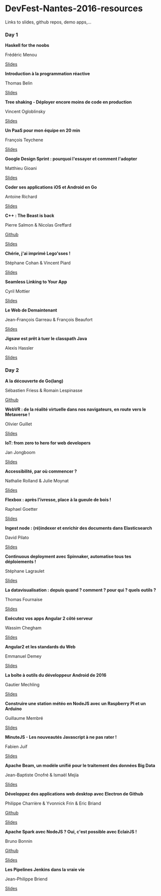 # DevFest-Nantes-2016-resources

Links to slides, github repos, demo apps,...

### Day 1

**Haskell for the noobs**

Frédéric Menou

[Slides](https://ptitfred.github.io/haskell-for-the-noobs/)

**Introduction à la programmation réactive**

Thomas Belin

[Slides](http://blog.thomasbelin.fr/talks/reactive-programming/#1)

**Tree shaking - Déployer encore moins de code en production**

Vincent Ogloblinsky

[Slides](http://blog.vincentogloblinsky.com/devfest-2016-tree-shaking-slides/)

**Un PaaS pour mon équipe en 20 min**

François Teychene

[Slides](https://docs.google.com/presentation/d/129Ga70TRFJ6i2GomQWU_5JS5mIpIlTBB84LRbUMpNxU/present?slide=id.g62811f3b0_18)

**Google Design Sprint : pourquoi l'essayer et comment l'adopter**

Matthieu Gioani

[Slides](http://www.slideshare.net/Matt_Gio/design-sprint-devfest-nantes-2016)

**Coder ses applications iOS et Android en Go**

Antoine Richard

[Slides](https://drive.google.com/open?id=0B1h6pGHwa6gxRHg2ckFOWEwtUEdKRHRudnlOVjVTbExWSUZJ)

**C++ : The Beast is back**

Pierre Salmon & Nicolas Greffard

[Github](https://github.com/ddway2/devfest2016-phoenix-caffe)

[Slides](https://github.com/ddway2/devfest2016-phoenix-caffe/blob/master/slides/slides.pdf)

**Chérie, j'ai imprimé Lego'sses !**

Stéphane Cohan & Vincent Piard

[Slides](https://github.com/lea-leo/slides/blob/master/DevFest2016_Conference_vFinale.pdf)

**Seamless Linking to Your App**

Cyril Mottier

[Slides](https://speakerdeck.com/cyrilmottier/seamless-linking-to-your-app)

**Le Web de Demaintenant**

Jean-François Garreau & François Beaufort

[Slides](https://jef.binomed.fr/PrezWeb/)

**Jigsaw est prêt à tuer le classpath Java**

Alexis Hassler

[Slides](http://fr.slideshare.net/sewatech/devfest-nantes-2016-jigsaw)

### Day 2

**A la découverte de Go(lang)**

Sébastien Friess & Romain Lespinasse

[Github](https://github.com/sfeir/handsongo)

**WebVR : de la réalité virtuelle dans nos navigateurs, en route vers le Metaverse !**

Olivier Guillet

[Slides](https://speakerdeck.com/olivierguillet/devfest-nantes-2016-de-la-realite-virtuelle-dans-nos-navigateurs-en-route-vers-le-metaverse)

**IoT: from zero to hero for web developers**

Jan Jongboom

[Slides](http://www.slideshare.net/janjongboom/iot-from-zero-to-hero-for-web-developers-gdg-devfest-nantes-2016)

**Accessibilité, par où commencer ?**

Nathalie Rolland & Julie Moynat

[Slides](http://devfest2016-accessibilite.juliemoynat.fr/#/)

**Flexbox : après l'ivresse, place à la gueule de bois !**

Raphael Goetter

[Slides](https://speakerdeck.com/goetter/flexbox-place-a-la-gueule-de-bois)

**Ingest node : (ré)indexer et enrichir des documents dans Elasticsearch**

David Pilato

[Slides](https://speakerdeck.com/elastic/ingest-node-re-indexer-et-enrichir-des-documents-dans-elasticsearch-devfest-2016-nantes-1)

**Continuous deployment avec Spinnaker, automatise tous tes déploiements !**

Stéphane Lagraulet

[Slides](https://docs.google.com/presentation/d/1x4Z61vRWkWEbYLsWjcHIylHLHRlajLmPTdMCJi_Tyhg/edit#slide=id.g17d09711c0_2_80)

**La datavisualisation : depuis quand ? comment ? pour qui ? quels outils ?**

Thomas Fournaise

[Slides](http://dl.free.fr/getfile.pl?file=/P55oR9OD)

**Exécutez vos apps Angular 2 côté serveur**

Wassim Chegham

[Slides](http://slides.com/wassimchegham/angular2-universal)

**Angular2 et les standards du Web**

Emmanuel Demey

[Slides](https://speakerdeck.com/gillespie59/angular2-et-les-standards-du-web)

**La boîte à outils du développeur Android de 2016**

Gautier Mechling

[Slides](https://fr.slideshare.net/Nilhcem/the-2016-android-developer-toolbox-nantes)

**Construire une station météo en NodeJS avec un Raspberry PI et un Arduino**

Guillaume Membré

[Slides](https://gmembre-zenika.github.io/devfest-2016-arduino/#/)

**MinuteJS - Les nouveautés Javascript à ne pas rater !**

Fabien Juif

[Slides](https://docs.google.com/presentation/d/14TorRNaSEG08mdbgLz02rT3SC6bkyGTwqccOIG-2R1o/edit#slide=id.g138dd8872b_0_7635)

**Apache Beam, un modèle unifié pour le traitement des données Big Data**

Jean-Baptiste Onofré & Ismaël Mejía

[Slides](http://maven.nanthrax.net/beam/devfest.pdf)


**Développez des applications web desktop avec Electron de Github**

Philippe Charrière & Yvonnick Frin & Eric Briand

[Github](https://github.com/frinyvonnick/electron-workshop)

[Slides](https://github.com/frinyvonnick/electron-workshop/blob/master/slides/Electron%20DevFest%20Nantes%202016.pdf)

**Apache Spark avec NodeJS ? Oui, c'est possible avec EclairJS !**

Bruno Bonnin

[Github](https://github.com/bbonnin/devfestnantes2016)

[Slides](http://fr.slideshare.net/BrunoBonnin/apache-spark-avec-nodejs-oui-cest-possible-avec-eclairjs)

**Les Pipelines Jenkins dans la vraie vie**

Jean-Philippe Briend

[Slides](http://www.slideshare.net/Mudak1/devfest-nantes-2016-les-pipelines-jenkins-dans-la-vraie-vie)

